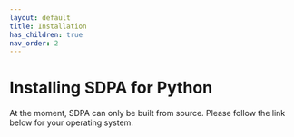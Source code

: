 ```yaml
---
layout: default
title: Installation
has_children: true
nav_order: 2
---
```


# Installing SDPA for Python

At the moment, SDPA can only be built from source. Please follow the link below for your operating system.
